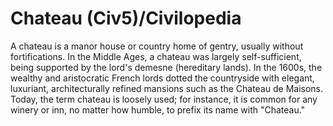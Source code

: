 # Chateau (Civ5)/Civilopedia

A chateau is a manor house or country home of gentry, usually without fortifications. In the Middle Ages, a chateau was largely self-sufficient, being supported by the lord's demesne (hereditary lands). In the 1600s, the wealthy and aristocratic French lords dotted the countryside with elegant, luxuriant, architecturally refined mansions such as the Chateau de Maisons. Today, the term chateau is loosely used; for instance, it is common for any winery or inn, no matter how humble, to prefix its name with "Chateau."